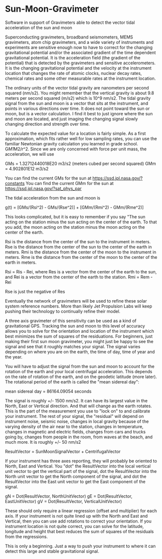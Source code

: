 # Sun-Moon-Gravimeter
Software in support of Gravimeters able to detect the vector tidal acceleration of the sun and moon

Superconducting gravimeters, broadband seismometers, MEMS gravimeters, atom chip gravimeters, and a wide variety of instruments and experiments are sensitive enough now to have to correct for the changing gravitational potential and/or the associated gradient of the time dependent gravitational potential.  It is the acceleration field (the gradient of the potential) that is detected by the gravimeters and sensitive accelerometers.  It is the changing gravitational potential and the velocity at the instrument location that changes the rate of atomic clocks, nuclear decay rates, chemical rates and some other measurable rates at the instrument location.

The ordinary units of the vector tidal gravity are nanometers per second squared (nm/s2).  You might remember that the vertical gravity is about 9.8 meters per second squared (m/s2) which is 10^9 nm/s2.  The tidal gravity signal from the sun and moon is a vector that sits at the instrument, and points in various directions over time.  It does not point toward the sun or moon, but is a vector calculation.  I find it best to just ignore where the sun and moon are located, and just imaging the changing signal slowly changing direction and strength over time.

To calculate the expected value for a location is fairly simple.  As a first approximation, which fits rather well for low sampling rates, you can use the familiar Newtonian gravity calculation you learned in grade school.  G*M1*M2/r^2.  Since we are only concerned with force per unit mass, the acceleration, we will use

GMs = 1.32712440018E20 m3/s2  (meters cubed per second squared)
GMm = 4.902801E12 m3/s2

You can find the current GMs for the sun at https://ssd.jpl.nasa.gov/?constants
You can find the current GMm for the sun at https://ssd.jpl.nasa.gov/?sat_phys_par

The tidal acceleration from the sun and moon is

g(t) = [GMs/(Rsi^2) - GMs/(Rse^2)] + [GMm/(Rmi^2) - GMm/(Rme^2)]

This looks complicated, but it is easy to remember if you say "The sun acting on the station minus the sun acting on the center of the earth.  To that you add, the moon acting on the station minus the moon acting on the center of the earth.

Rsi is the distance from the center of the sun to the instrument in meters.
Rse is the distance from the center of the sun to the center of the earth in meters.
Rmi is the distance from the center of the moon to the instrument in meters.
Rme is the distance from the center of the moon to the center of the earth in meters.

Rsi = Ris - Rei, where Res is a vector from the center of the earth to the sun, and Rei is a vector from the center of the earth to the station.
Rmi = Rem - Rei

Rse is just the negative of Res

Eventually the network of gravimeters will be used to refine these solar system reference numbers.  More than likely Jet Propulsion Labs will keep pushing their technology to continually refine their model.

A three axis gravimeter of this sensitivity can be used as a kind of gravitational GPS.  Tracking the sun and moon to this level of accuracy allows you to solve for the orientation and location of the instrument which best minimizes the sum of squares of the residuations.  For beginners, just making their first sun moon gravimeter, you might just be happy to see the signal and see that it roughly matches your signal.  The signal varies depending on where you are on the earth, the time of day, time of year and the year. 

You will have to adjust the signal from the sun and moon to account for the rotation of the earth and your local centrifugal acceleration.  This depends on the rate of rotation of the earth, and on the geodetic latitude (more later).  The rotational period of the earth is called the "mean sidereal day":

mean sidereal day = 86164.09054 seconds

The signal is roughly +/- 1500 nm/s2.  It can have its largest value in the North, East or Vertical direction. And that will change as the earth rotates.  This is the part of the measurement you use to "lock on" to and calibrate your instrument.  The rest of your signal, the "residual" will depend on instrument noise, seismic noise, changes in local gravity because of the varying density of the air near to the station, changes in temperature, changes in magnetic and electric fields, changes from cars and trucks going by,  changes from people in the room, from waves at the beach, and much more. It is roughly +/- 50 nm/s2

ResultVector = SunMoonSignalVector + CentrifugalVector

If your instrument has three axes reporting, they will probably be oriented to North, East and Vertical.  You "dot" the ResultVector into the local vertical unit vector to get the vertical part of the signal, dot the ResultVector into the North unit vector to get the North component of the signal, and dot the ResultVector into the East unit vector to get the East component of the signal.

gN = Dot(ResultVector, NorthUnitVector)
gE = Dot(ResultVector, EastUnitVector)
gV = Dot(ResultVector, VerticalUnitVector)

These should only require a linear regression (offset and multiplier) for each axis.  If your instrument is not quite lined up with the North and East and Vertical, then you can use add rotations to correct your orientation.  If you instrument location is not quite correct, you can solve for the latitude, longitude and height that best reduces the sum of squares of the residuals from the regressions.

This is only a beginning.  Just a way to push your instrument to where it can detect this large and stable gravitational signal.
